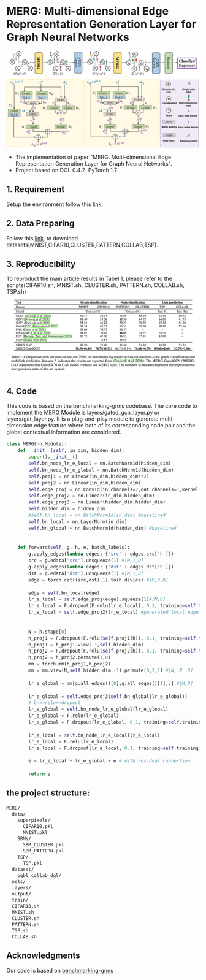 # MERG: Multi-dimensional Edge Representation Generation Layer for Graph Neural Networks
![image](https://github.com/byrsongyuxin/MERG/blob/main/pipeline.png)
<br>
* The implementation of paper "MERG: Multi-dimensional Edge Representation Generation Layer for Graph Neural Networks". 
* Project based on DGL 0.4.2. PyTorch 1.7

## 1. Requirement
Setup the environment follow this [link](https://github.com/graphdeeplearning/benchmarking-gnns/blob/master/docs/01_benchmark_installation.md).

## 2. Data Preparing
Follow this [link](https://github.com/graphdeeplearning/benchmarking-gnns/blob/master/docs/02_download_datasets.md). to download datasets(MNIST,CIFAR10,CLUSTER,PATTERN,COLLAB,TSP).

## 3. Reproducibility
To reproduct the main article results in Tabel 1, please refer to the scripts(CIFAR10.sh, MNIST.sh, CLUSTER.sh, PATTERN.sh, COLLAB.sh, TSP.sh)
![image](https://github.com/byrsongyuxin/MERG/blob/main/sota.jpg)

## 4. Code
This code is based on the benchmarking-gnns codebase. The core code to implement the MERG Module is layers/gated_gcn_layer.py or layers/gat_layer.py. It is a plug-and-play module to generate multi-dimension edge feature where both of its corresponding node pair and the global contextual information are considered.
```python
class MERG(nn.Module):
    def __init__(self, in_dim, hidden_dim):
        super().__init__()
        self.bn_node_lr_e_local = nn.BatchNorm1d(hidden_dim)
        self.bn_node_lr_e_global = nn.BatchNorm1d(hidden_dim)
        self.proj1 = nn.Linear(in_dim,hidden_dim**2)
        self.proj2 = nn.Linear(in_dim,hidden_dim)
        self.edge_proj = nn.Conv1d(in_channels=2,out_channels=1,kernel_size=3,padding=1)
        self.edge_proj2 = nn.Linear(in_dim,hidden_dim)
        self.edge_proj3 = nn.Linear(hidden_dim,hidden_dim)
        self.hidden_dim = hidden_dim
        #self.bn_local = nn.BatchNorm1d(in_dim) #baseline4'
        self.bn_local = nn.LayerNorm(in_dim)
        self.bn_global = nn.BatchNorm1d(hidden_dim) #baseline4
        

    def forward(self, g, h, e, batch_labels):
        g.apply_edges(lambda edges: {'src' : edges.src['h']})
        src = g.edata['src'].unsqueeze(1) #[M,1,D]
        g.apply_edges(lambda edges: {'dst' : edges.dst['h']})
        dst = g.edata['dst'].unsqueeze(1) #[M,1,D]
        edge = torch.cat((src,dst),1).to(h.device) #[M,2,D]
        
        edge = self.bn_local(edge)
        lr_e_local = self.edge_proj(edge).squeeze(1)#[M,D]
        lr_e_local = F.dropout(F.relu(lr_e_local), 0.1, training=self.training)
        lr_e_local = self.edge_proj2(lr_e_local) #generated local edge feature
    
        
        N = h.shape[0]
        h_proj1 = F.dropout(F.relu(self.proj1(h)), 0.1, training=self.training)
        h_proj1 = h_proj1.view(-1,self.hidden_dim)
        h_proj2 = F.dropout(F.relu(self.proj2(h)), 0.1, training=self.training)
        h_proj2 = h_proj2.permute(1,0)
        mm = torch.mm(h_proj1,h_proj2)
        mm = mm.view(N,self.hidden_dim,-1).permute(0,2,1) #[N, N, D]
        
        lr_e_global = mm[g.all_edges()[0],g.all_edges()[1],:] #[M,D]
        
        lr_e_global = self.edge_proj3(self.bn_global(lr_e_global))
        # bn=>relu=>dropout
        lr_e_global = self.bn_node_lr_e_global(lr_e_global)
        lr_e_global = F.relu(lr_e_global)
        lr_e_global = F.dropout(lr_e_global, 0.1, training=self.training) #generated global edge feature

        lr_e_local = self.bn_node_lr_e_local(lr_e_local)
        lr_e_local = F.relu(lr_e_local)
        lr_e_local = F.dropout(lr_e_local, 0.1, training=self.training) 
        
        e = lr_e_local + lr_e_global + e # with residual connection

        return e
```
## the project structure:
```
MERG/
  data/
    superpixels/
      CIFAR10.pkl
      MNIST.pkl
    SBMs/
      SBM_CLUSTER.pkl
      SBM_PATTERN.pkl			
    TSP/
      TSP.pkl
  dataset/
    ogbl_collab_dgl/
  nets/
  layers/
  output/
  train/
  CIFAR10.sh
  MNIST.sh
  CLUSTER.sh
  PATTERN.sh
  TSP.sh
  COLLAB.sh
```

## Acknowledgments
Our code is based on [benchmarking-gnns](https://github.com/graphdeeplearning/benchmarking-gnns)
<br><br><br>

